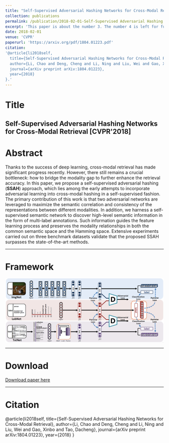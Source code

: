```yaml
---
title: "Self-Supervised Adversarial Hashing Networks for Cross-Modal Retrieval"
collection: publications
permalink: /publication/2018-02-01-Self-Supervised Adversarial Hashing Networks for Cross-Modal Retrieval
excerpt: 'This paper is about the number 3. The number 4 is left for future work.'
date: 2018-02-01
venue: 'CVPR'
paperurl: 'https://arxiv.org/pdf/1804.01223.pdf'
citation: 
'@article{li2018self,  
  title={Self-Supervised Adversarial Hashing Networks for Cross-Modal Retrieval},  
  author={Li, Chao and Deng, Cheng and Li, Ning and Liu, Wei and Gao, Xinbo and Tao, Dacheng},  
  journal={arXiv preprint arXiv:1804.01223},  
  year={2018}  
}.'
---
```


# Title

__Self-Supervised Adversarial Hashing Networks for Cross-Modal Retrieval [CVPR'2018]__  
---
# Abstract
Thanks to the success of deep learning, cross-modal retrieval has made significant progress recently. However, there still remains a crucial bottleneck: how to bridge the modality gap to further enhance the retrieval accuracy. In this paper, we propose a self-supervised adversarial hashing (__SSAH__) approach, which lies among the early attempts to incorporate adversarial learning into cross-modal hashing in a self-supervised fashion. The primary contribution of this work is that two adversarial networks are leveraged to maximize the semantic correlation and consistency of the representations between different modalities. In addition, we harness a self-supervised semantic network to discover high-level semantic information in the form of multi-label annotations. Such information guides the feature learning process and preserves the modality relationships in both the common semantic space and the Hamming space. Extensive experiments carried out on three benchmark datasets validate that the proposed SSAH surpasses the state-of-the-art methods.

---
# Framework
![image](https://github.com/ChaoLi1991/ChaoLi1991.github.io/blob/master/files/SSAH/SSAH.png)


---
# Download
[Download paper here](https://arxiv.org/pdf/1804.01223.pdf)

---
# Citation
@article{li2018self,
  title={Self-Supervised Adversarial Hashing Networks for Cross-Modal Retrieval},
  author={Li, Chao and Deng, Cheng and Li, Ning and Liu, Wei and Gao, Xinbo and Tao, Dacheng},
  journal={arXiv preprint arXiv:1804.01223},
  year={2018}
}
